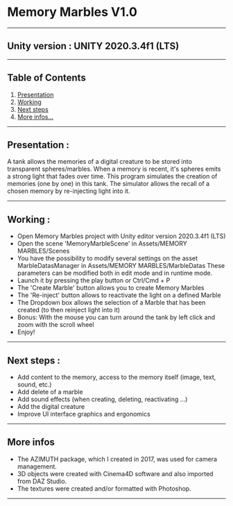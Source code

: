 # Memory Marbles V1.0
***
## Unity version : UNITY 2020.3.4f1 (LTS)
***
## Table of Contents
1. [Presentation](#presentation)
2. [Working](#working)
3. [Next steps](#next-steps)
4. [More infos...](#more-infos)
***
<a name="presentation"/></a>
## Presentation :
A tank allows the memories of a digital creature to be stored into transparent spheres/marbles.
When a memory is recent, it's spheres emits a strong light that fades over time.
This program simulates the creation of memories (one by one) in this tank.
The simulator allows the recall of a chosen memory by re-injecting light into it.
***
<a name="working"/></a>
## Working :
- Open Memory Marbles project with Unity editor version 2020.3.4f1 (LTS)
- Open the scene 'MemoryMarbleScene' in Assets/MEMORY MARBLES/Scenes
- You have the possibility to modify several settings on the asset MarbleDatasManager in Assets/MEMORY MARBLES/MarbleDatas
These parameters can be modified both in edit mode and in runtime mode.
- Launch it by pressing the play button or Ctrl/Cmd + P
- The 'Create Marble' button allows you to create Memory Marbles
- The 'Re-inject' button allows to reactivate the light on a defined Marble
- The Dropdown box allows the selection of a Marble that has been created (to then reinject light into it)
- Bonus: With the mouse you can turn around the tank by left click and zoom with the scroll wheel
- Enjoy!
***
<a name="next-steps"/></a>
## Next steps :
- Add content to the memory, access to the memory itself (image, text, sound, etc.)
- Add delete of a marble
- Add sound effects (when creating, deleting, reactivating ...)
- Add the digital creature
- Improve UI interface graphics and ergonomics
***
<a name="more-infos"/></a>
## More infos
- The AZIMUTH package, which I created in 2017, was used for camera management.
- 3D objects were created with Cinema4D software and also imported from DAZ Studio.
- The textures were created and/or formatted with Photoshop.
***
